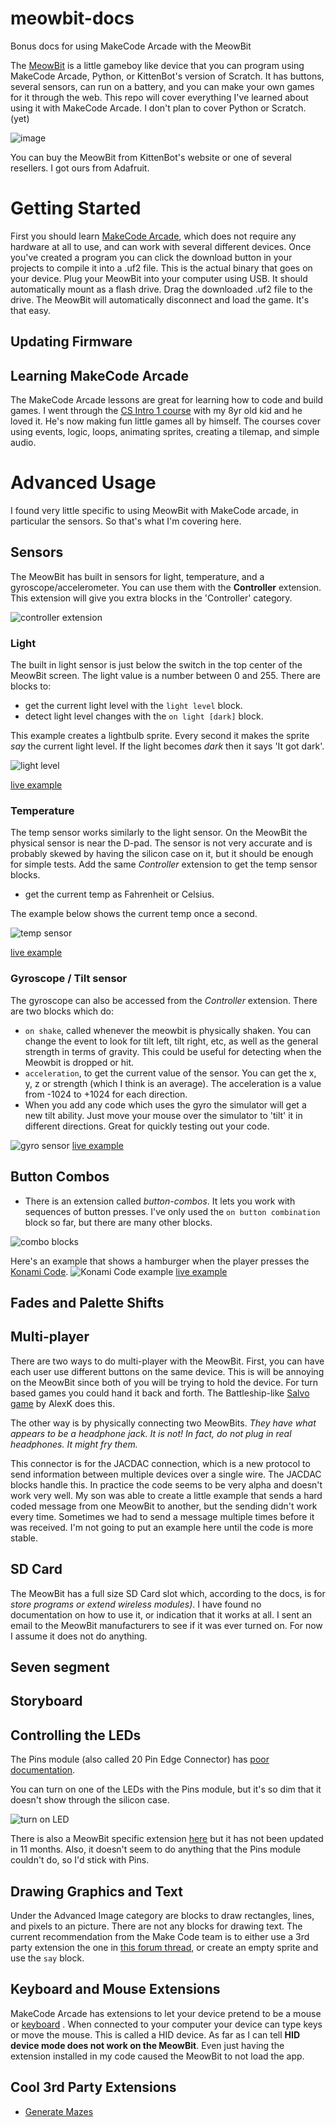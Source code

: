# meowbit-docs

Bonus docs for using MakeCode Arcade with the MeowBit

The [MeowBit](https://www.kittenbot.cc/products/meowbit-codable-console-for-microsoft-makecode-arcade) is a little 
gameboy like device that you can program using MakeCode Arcade, Python, or KittenBot's version of Scratch. It has
buttons, several sensors, can run on a battery, and you can make your own games for it through the web. This repo
will cover everything I've learned about using it with MakeCode Arcade. I don't plan to cover Python or Scratch. (yet)  

![image](./img/meowbit.jpg)

You can buy the MeowBit from KittenBot's website or one of several resellers. I got ours from Adafruit.

# Getting Started

First you should learn [MakeCode Arcade](https://arcade.makecode.com/), which does not require any hardware at 
all to use, and can work with several different devices. Once you've created a program you can 
click the download button in your projects to compile 
it into a .uf2 file.  This is the actual binary that goes on your device.  Plug your MeowBit into your computer using USB. It should
automatically mount as a flash drive. Drag the downloaded .uf2 file to the drive. The MeowBit will automatically disconnect
and load the game. It's that easy.

## Updating Firmware

## Learning MakeCode Arcade

The MakeCode Arcade lessons are great for learning how to code and build games.  I went through the
[CS Intro 1 course](https://arcade.makecode.com/courses/csintro1) with my 8yr old kid and he loved it.
He's now making fun little games all by himself.   The courses cover using events, logic, loops,
animating sprites, creating a tilemap, and simple audio.

# Advanced Usage

I found very little specific to using MeowBit with MakeCode arcade, in particular the sensors. So that's 
what I'm covering here.


## Sensors

The MeowBit has built in sensors for light, temperature, and a gyroscope/accelerometer.  You can use them
with the **Controller** extension. This extension will give you extra blocks in the 'Controller' category.

![controller extension](img/controller-extension.png)

### Light

The built in light sensor is just below the switch in the top center of the MeowBit screen. The light value
is a number between 0 and 255. There are blocks to: 

* get the current light level with the `light level` block.
* detect light level changes with the `on light [dark]` block.

This example creates a lightbulb sprite. Every second it makes
the sprite *say* the current light level.  If the light becomes
*dark* then it says 'It got dark'. 

![light level](img/light_sensor.png) 

[live example](https://makecode.com/_3XbUYE2VdH8e)

 
### Temperature

The temp sensor works similarly to the light sensor. On the MeowBit the physical sensor is near the D-pad. 
The sensor is not very accurate and is probably skewed by having the silicon case on it, but it should be enough
for simple tests.  Add the same *Controller* extension to get the temp sensor blocks.

* get the current temp as Fahrenheit or Celsius.

The example below shows the current temp once a second.

![temp sensor](img/temp_sensor.png)

[live example](https://makecode.com/_UTyR9tft0YVY)

### Gyroscope / Tilt sensor
 
The gyroscope can also be accessed from the *Controller* extension.  There are two blocks which do:

* `on shake`, called whenever the meowbit is physically shaken. You can change the event to look for
tilt left, tilt right, etc, as well as the general strength in terms of gravity. This could be useful
for detecting when the Meowbit is dropped or hit.
* `acceleration`, to get the current value of the sensor. You can get the x, y, z or strength (which I think is an average).
The acceleration is a value from -1024 to +1024 for each direction.
* When you add any code which uses the gyro the simulator will get a new tilt ability. Just move your mouse over
the simulator to 'tilt' it in different directions. Great for quickly testing out your code.

![gyro sensor](img/gyro_sensor.png)
[live example](https://makecode.com/_J3w887E2eAH1)


## Button Combos

* There is an extension called *button-combos*. It lets you work with sequences of button presses. I've only
used the `on button combination` block so far, but there are many other blocks.

![combo blocks](img/combos-blocks.png)

Here's an example that shows a hamburger when the player presses the [Konami Code](https://en.wikipedia.org/wiki/Konami_Code).
![Konami Code example](img/konami-example.png)
[live example](https://makecode.com/_0EcemFEiWfi3)


## Fades and Palette Shifts





## Multi-player

There are two ways to do multi-player with the MeowBit. First, you can have each user use 
different buttons on the same device. This is will be annoying on the MeowBit since both 
of you will be trying to hold the device. For turn based games you could hand it back and forth. 
The Battleship-like [Salvo game](https://forum.makecode.com/t/presenting-salvo/199) by AlexK does this.

The other way is by physically connecting two MeowBits. *They have what appears to be a headphone jack. 
It is not!  In fact, do not plug in real headphones. It might fry them.* 

This connector is for the JACDAC connection, which is a new protocol to send information between multiple
devices over a single wire. The JACDAC blocks handle this. In practice 
the code seems to be very alpha and doesn't work very well. My son was able to create a little example
that sends a hard coded message from one MeowBit to another, but the sending didn't work every time. 
Sometimes we had to send a message multiple times before it was received.  I'm not going
to put an example here until the code is more stable.


## SD Card

The MeowBit has a full size SD Card slot which, according to the docs, is for *store programs or extend wireless modules)*. I have found no documentation on how to use it, or indication that it works at all.
I sent an email to the MeowBit manufacturers to see if it was ever turned on. For now I assume it does not
do anything.

## Seven segment

## Storyboard

## Controlling the LEDs

The Pins module (also called 20 Pin Edge Connector) has [poor
documentation](https://arcade.makecode.com/reference/pins/).

You can turn on one of the LEDs with the Pins module, but it's so dim that it doesn't
show through the silicon case.  

![turn on LED](img/led.png)

There is also a MeowBit specific extension [here](https://github.com/KittenBot/meow-iobit) 
but it has not been updated in 11 months. Also, it doesn't seem to do anything that
the Pins module couldn't do, so I'd stick with Pins.



## Drawing Graphics and Text

Under the Advanced Image category are blocks to draw rectangles, lines, and pixels to an picture. 
There are not any blocks for drawing text.  The current recommendation from the Make Code team is to
either use a 3rd party extension the one in
[this forum thread](https://forum.makecode.com/t/text-sprite-extension/1634),  or create an empty 
sprite and use the `say` block. 

## Keyboard and Mouse Extensions

MakeCode Arcade has extensions to let your device pretend to be a mouse or
[keyboard](https://arcade.makecode.com/reference/keyboard/) . 
When connected to your computer your device can type keys or move the mouse. This is called a
HID device. As far as I can tell **HID device mode does not work on the MeowBit**. Even
just having the extension installed in my code caused the MeowBit to not load the app.

 

## Cool 3rd Party Extensions

* [Generate Mazes](https://forum.makecode.com/t/mazes-extension/290)


